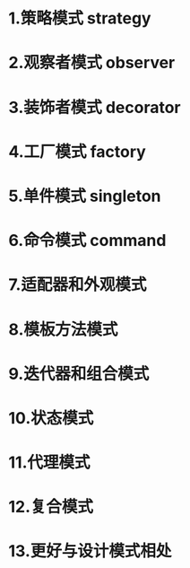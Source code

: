# 1.策略模式 strategy

# 2.观察者模式 observer

# 3.装饰者模式 decorator

# 4.工厂模式 factory

# 5.单件模式 singleton

# 6.命令模式 command

# 7.适配器和外观模式

# 8.模板方法模式

# 9.迭代器和组合模式

# 10.状态模式

# 11.代理模式

# 12.复合模式

# 13.更好与设计模式相处
